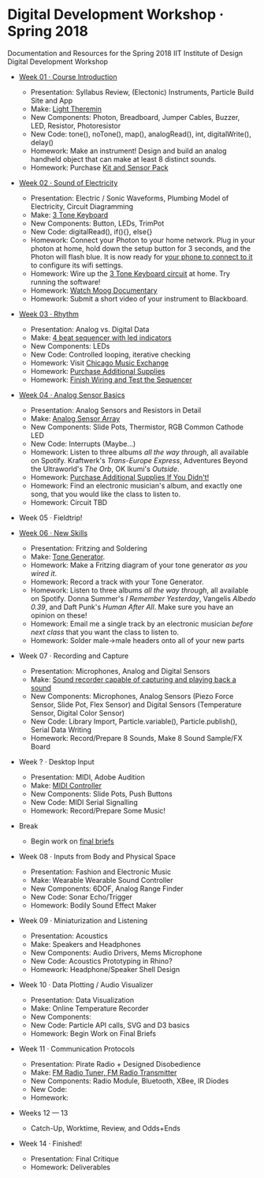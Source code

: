 # Digital Development Workshop · Spring 2018
Documentation and Resources for the Spring 2018 IIT Institute of Design Digital Development Workshop

- [Week 01 · Course Introduction](week01/README.md) 	
	
	- Presentation: Syllabus Review, (Electonic) Instruments, Particle Build Site and App
	- Make: [Light Theremin](week01/exercise.md)
	- New Components: Photon, Breadboard, Jumper Cables, Buzzer, LED, Resistor, Photoresistor
	- New Code: tone(), noTone(), map(), analogRead(), int, digitalWrite(), delay()
	- Homework: Make an instrument! Design and build an analog handheld object that can make at least 8 distinct sounds.
	- Homework: Purchase [Kit and Sensor Pack](https://www.amazon.com/Elegoo-Electronics-Potentiometer-tie-points-Breadboard/dp/B01ERPEMAC/ref=sr_1_3?ie=UTF8&qid=1516139490&sr=8-3&keywords=electronics+kit)

- [Week 02 · Sound of Electricity](week02/README.md) 	
	- Presentation: Electric / Sonic Waveforms, Plumbing Model of Electricity, Circuit Diagramming
	- Make: [3 Tone Keyboard](week02/exercise.md)
	- New Components: Button, LEDs, TrimPot
	- New Code: digitalRead(), if(){}, else{}
	- Homework: Connect your Photon to your home network. Plug in your photon at home, hold down the setup button for 3 seconds, and the Photon will flash blue. It is now ready for [your phone to connect to it](https://docs.particle.io/guide/getting-started/start/photon/) to configure its wifi settings. 
	- Homework: Wire up the [3 Tone Keyboard circuit](week02/exercise.md) at home. Try running the software! 
	- Homework: [Watch Moog Documentary](https://www.youtube.com/watch?v=XRg8R-00mjs)
	- Homework: Submit a short video of your instrument to Blackboard.

- [Week 03 · Rhythm](week03/README.md) 	
	- Presentation: Analog vs. Digital Data
	- Make: [4 beat sequencer with led indicators](week03/exercise.md)
	- New Components: LEDs
	- New Code: Controlled looping, iterative checking
	- Homework: Visit [Chicago Music Exchange](https://www.chicagomusicexchange.com)
	- Homework: [Purchase Additional Supplies](https://www.adafruit.com/wishlists/455653)
	- Homework: [Finish Wiring and Test the Sequencer](week03/exercise.md)

- [Week 04 · Analog Sensor Basics](week04/README.md) 	
	- Presentation: Analog Sensors and Resistors in Detail
	- Make: [Analog Sensor Array](week04/exercise.md)
	- New Components: Slide Pots, Thermistor, RGB Common Cathode LED
	- New Code: Interrupts (Maybe...)
	- Homework: Listen to three albums *all the way through*, all available on Spotify. Kraftwerk's *Trans-Europe Express*, Adventures Beyond the Ultraworld's *The Orb*, OK Ikumi's *Outside*. 
	- Homework: [Purchase Additional Supplies If You Didn't!](https://www.adafruit.com/wishlists/455653)
	- Homework: Find an electronic musician's album, and exactly one song, that you would like the class to listen to.
	- Homework: Circuit TBD

- Week 05 · Fieldtrip!

- [Week 06 · New Skills](week06/README.md) 	

	- Presentation: Fritzing and Soldering
	- Make: [Tone Generator](week06/exercise.md).
	- Homework: Make a Fritzing diagram of your tone generator *as you wired it*. 
	- Homework: Record a track with your Tone Generator. 
	- Homework: Listen to three albums *all the way through*, all available on Spotify. Donna Summer's *I Remember Yesterday*, Vangelis *Albedo 0.39*, and Daft Punk's *Human After All*. Make sure you have an opinion on these!
	- Homework: Email me a single track by an electronic musician *before next class* that you want the class to listen to.
	- Homework: Solder male->male headers onto all of your new parts


 - Week 07 · Recording and Capture 	
	- Presentation: Microphones, Analog and Digital Sensors
	- Make: [Sound recorder capable of capturing and playing back a sound](http://www.instructables.com/id/Arduino-Audio-Input/)
	- New Components: Microphones, Analog Sensors (Piezo Force Sensor, Slide Pot, Flex Sensor) and Digital Sensors (Temperature Sensor, Digital Color Sensor)
	- New Code: Library Import, Particle.variable(), Particle.publish(), Serial Data Writing
	- Homework: Record/Prepare 8 Sounds, Make 8 Sound Sample/FX Board

 - Week ? · Desktop Input
	- Presentation: MIDI, Adobe Audition
	- Make: [MIDI Controller](http://www.instructables.com/id/Arduino-MIDI-Controller/)
	- New Components: Slide Pots, Push Buttons
	- New Code: MIDI Serial Signalling
	- Homework: Record/Prepare Some Music!


- Break 
	- Begin work on [final briefs](briefs.md) 

- Week 08 · Inputs from Body and Physical Space
	- Presentation: Fashion and Electronic Music
	- Make: Wearable Wearable Sound Controller
	- New Components: 6DOF, Analog Range Finder
	- New Code: Sonar Echo/Trigger
	- Homework: Bodily Sound Effect Maker 

- Week 09 · Miniaturization and Listening
	- Presentation: Acoustics
	- Make: Speakers and Headphones
	- New Components: Audio Drivers, Mems Microphone
	- New Code: Acoustics Prototyping in Rhino?
	- Homework: Headphone/Speaker Shell Design

- Week 10 · Data Plotting / Audio Visualizer
	- Presentation: Data Visualization
	- Make: Online Temperature Recorder
	- New Components: 
	- New Code: Particle API calls, SVG and D3 basics
	- Homework: Begin Work on Final Briefs

- Week 11 · Communication Protocols
	- Presentation: Pirate Radio + Designed Disobedience
	- Make: [FM Radio Tuner, FM Radio Transmitter](https://create.arduino.cc/projecthub/nickthegreek82/arduino-tea5767-fm-radio-receiver-543480)
	- New Components: Radio Module, Bluetooth, XBee, IR Diodes
	- New Code: 
	- Homework: 

- Weeks 12 — 13
	- Catch-Up, Worktime, Review, and Odds+Ends

- Week 14 · Finished!
	- Presentation: Final Critique
	- Homework: Deliverables


